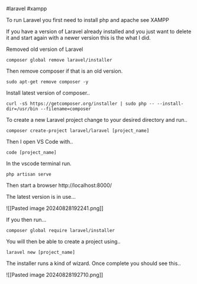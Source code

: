 #laravel #xampp

To run Laravel you first need to install php and apache see XAMPP

If you have a version of Laravel already installed and you just want to delete it and start again with a newer version this is the what I did.

Removed old version of Laravel

```
composer global remove laravel/installer
```


Then remove composer if that is an old version.

```
sudo apt-get remove composer -y
```

Install latest version of composer..

```
curl -sS https://getcomposer.org/installer | sudo php -- --install-dir=/usr/bin --filename=composer
```

To create a new Laravel project change to your desired directory and run..

```
composer create-project laravel/laravel [project_name]
```

Then I open VS Code with..

```
code [project_name]
```

In the vscode terminal run.

```
php artisan serve
```

Then start a browser http://localhost:8000/

The latest version is in use...

![[Pasted image 20240828192241.png]]

If you then run...
```
composer global require laravel/installer
```

You will then be able to create a project using..

```
laravel new [project_name]
```

The installer runs a kind of wizard.  Once complete you should see this..

![[Pasted image 20240828192710.png]]